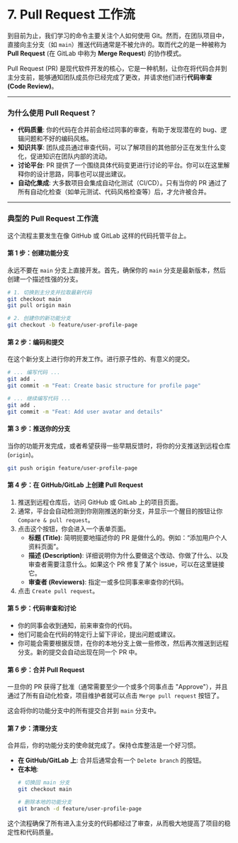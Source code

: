 # 7. Pull Request 工作流

到目前为止，我们学习的命令主要关注个人如何使用 Git。然而，在团队项目中，直接向主分支（如 `main`）推送代码通常是不被允许的。取而代之的是一种被称为 **Pull Request** (在 GitLab 中称为 **Merge Request**) 的协作模式。

Pull Request (PR) 是现代软件开发的核心，它是一种机制，让你在将代码合并到主分支前，能够通知团队成员你已经完成了更改，并请求他们进行**代码审查 (Code Review)**。

---

### 为什么使用 Pull Request？

*   **代码质量**: 你的代码在合并前会经过同事的审查，有助于发现潜在的 bug、逻辑问题和不好的编码风格。
*   **知识共享**: 团队成员通过审查代码，可以了解项目的其他部分正在发生什么变化，促进知识在团队内部的流动。
*   **讨论平台**: PR 提供了一个围绕具体代码变更进行讨论的平台。你可以在这里解释你的设计思路，同事也可以提出建议。
*   **自动化集成**: 大多数项目会集成自动化测试（CI/CD）。只有当你的 PR 通过了所有自动化检查（如单元测试、代码风格检查等）后，才允许被合并。

---

### 典型的 Pull Request 工作流

这个流程主要发生在像 GitHub 或 GitLab 这样的代码托管平台上。

#### 第 1 步：创建功能分支

永远不要在 `main` 分支上直接开发。首先，确保你的 `main` 分支是最新版本，然后创建一个描述性强的分支。

```bash
# 1. 切换到主分支并拉取最新代码
git checkout main
git pull origin main

# 2. 创建你的新功能分支
git checkout -b feature/user-profile-page
```

#### 第 2 步：编码和提交

在这个新分支上进行你的开发工作。进行原子性的、有意义的提交。

```bash
# ... 编写代码 ...
git add .
git commit -m "Feat: Create basic structure for profile page"

# ... 继续编写代码 ...
git add .
git commit -m "Feat: Add user avatar and details"
```

#### 第 3 步：推送你的分支

当你的功能开发完成，或者希望获得一些早期反馈时，将你的分支推送到远程仓库 (`origin`)。

```bash
git push origin feature/user-profile-page
```

#### 第 4 步：在 GitHub/GitLab 上创建 Pull Request

1.  推送到远程仓库后，访问 GitHub 或 GitLab 上的项目页面。
2.  通常，平台会自动检测到你刚刚推送的新分支，并显示一个醒目的按钮让你 `Compare & pull request`。
3.  点击这个按钮，你会进入一个表单页面。
    *   **标题 (Title)**: 简明扼要地描述你的 PR 是做什么的。例如：“添加用户个人资料页面”。
    *   **描述 (Description)**: 详细说明你为什么要做这个改动、你做了什么、以及审查者需要注意什么。如果这个 PR 修复了某个 issue，可以在这里链接它。
    *   **审查者 (Reviewers)**: 指定一或多位同事来审查你的代码。
4.  点击 `Create pull request`。

#### 第 5 步：代码审查和讨论

*   你的同事会收到通知，前来审查你的代码。
*   他们可能会在代码的特定行上留下评论，提出问题或建议。
*   你可能会需要根据反馈，在你的本地分支上做一些修改，然后再次推送到远程分支。新的提交会自动出现在同一个 PR 中。

#### 第 6 步：合并 Pull Request

一旦你的 PR 获得了批准（通常需要至少一个或多个同事点击 "Approve"），并且通过了所有自动化检查，项目维护者就可以点击 `Merge pull request` 按钮了。

这会将你的功能分支中的所有提交合并到 `main` 分支中。

#### 第 7 步：清理分支

合并后，你的功能分支的使命就完成了。保持仓库整洁是一个好习惯。

*   **在 GitHub/GitLab 上**: 合并后通常会有一个 `Delete branch` 的按钮。
*   **在本地**:
    ```bash
    # 切换回 main 分支
    git checkout main

    # 删除本地的功能分支
    git branch -d feature/user-profile-page
    ```

这个流程确保了所有进入主分支的代码都经过了审查，从而极大地提高了项目的稳定性和代码质量。
